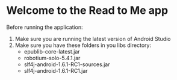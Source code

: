 # Welcome to the Read to Me app

Before running the application:

1) Make sure you are running the latest version of Android Studio
2) Make sure you have these folders in you libs directory:
    - epublib-core-latest.jar
    - robotium-solo-5.4.1.jar
    - slf4j-android-1.6.1-RC1-sources.jar
    - slf4j-android-1.6.1-RC1.jar


